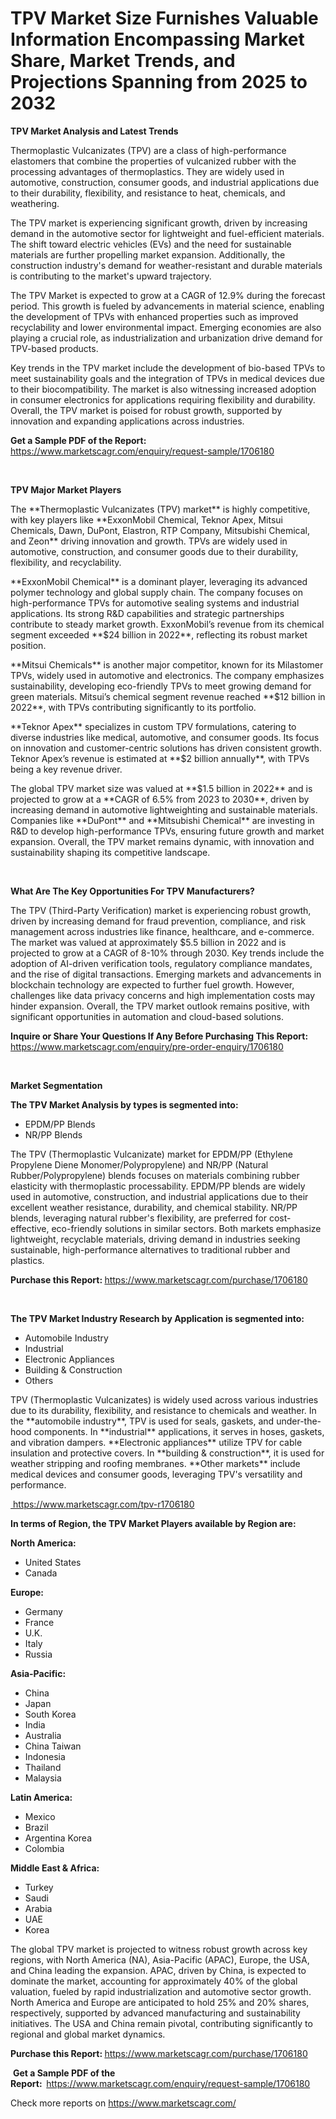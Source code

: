 <p><h1>TPV Market Size Furnishes Valuable Information Encompassing Market Share, Market Trends, and Projections Spanning from 2025 to 2032</h1></p><p><strong>TPV Market Analysis and Latest Trends</strong></p>
<p><p>Thermoplastic Vulcanizates (TPV) are a class of high-performance elastomers that combine the properties of vulcanized rubber with the processing advantages of thermoplastics. They are widely used in automotive, construction, consumer goods, and industrial applications due to their durability, flexibility, and resistance to heat, chemicals, and weathering.</p><p>The TPV market is experiencing significant growth, driven by increasing demand in the automotive sector for lightweight and fuel-efficient materials. The shift toward electric vehicles (EVs) and the need for sustainable materials are further propelling market expansion. Additionally, the construction industry's demand for weather-resistant and durable materials is contributing to the market's upward trajectory.</p><p>The TPV Market is expected to grow at a CAGR of 12.9% during the forecast period. This growth is fueled by advancements in material science, enabling the development of TPVs with enhanced properties such as improved recyclability and lower environmental impact. Emerging economies are also playing a crucial role, as industrialization and urbanization drive demand for TPV-based products.</p><p>Key trends in the TPV market include the development of bio-based TPVs to meet sustainability goals and the integration of TPVs in medical devices due to their biocompatibility. The market is also witnessing increased adoption in consumer electronics for applications requiring flexibility and durability. Overall, the TPV market is poised for robust growth, supported by innovation and expanding applications across industries.</p></p>
<p><strong>Get a Sample PDF of the Report:&nbsp;</strong> <a href="https://www.marketscagr.com/enquiry/request-sample/1706180?utm_campaign=1995&utm_medium=2&utm_source=Github&utm_content=ia&utm_term=30012025&utm_id=tpv">https://www.marketscagr.com/enquiry/request-sample/1706180</a></p>
<p>&nbsp;</p>
<p><strong>TPV Major Market Players</strong></p>
<p><p>The **Thermoplastic Vulcanizates (TPV) market** is highly competitive, with key players like **ExxonMobil Chemical, Teknor Apex, Mitsui Chemicals, Dawn, DuPont, Elastron, RTP Company, Mitsubishi Chemical, and Zeon** driving innovation and growth. TPVs are widely used in automotive, construction, and consumer goods due to their durability, flexibility, and recyclability.</p><p>**ExxonMobil Chemical** is a dominant player, leveraging its advanced polymer technology and global supply chain. The company focuses on high-performance TPVs for automotive sealing systems and industrial applications. Its strong R&D capabilities and strategic partnerships contribute to steady market growth. ExxonMobil’s revenue from its chemical segment exceeded **$24 billion in 2022**, reflecting its robust market position.</p><p>**Mitsui Chemicals** is another major competitor, known for its Milastomer TPVs, widely used in automotive and electronics. The company emphasizes sustainability, developing eco-friendly TPVs to meet growing demand for green materials. Mitsui’s chemical segment revenue reached **$12 billion in 2022**, with TPVs contributing significantly to its portfolio.</p><p>**Teknor Apex** specializes in custom TPV formulations, catering to diverse industries like medical, automotive, and consumer goods. Its focus on innovation and customer-centric solutions has driven consistent growth. Teknor Apex’s revenue is estimated at **$2 billion annually**, with TPVs being a key revenue driver.</p><p>The global TPV market size was valued at **$1.5 billion in 2022** and is projected to grow at a **CAGR of 6.5% from 2023 to 2030**, driven by increasing demand in automotive lightweighting and sustainable materials. Companies like **DuPont** and **Mitsubishi Chemical** are investing in R&D to develop high-performance TPVs, ensuring future growth and market expansion. Overall, the TPV market remains dynamic, with innovation and sustainability shaping its competitive landscape.</p></p>
<p>&nbsp;</p>
<p><strong>What Are The Key Opportunities For TPV Manufacturers?</strong></p>
<p><p>The TPV (Third-Party Verification) market is experiencing robust growth, driven by increasing demand for fraud prevention, compliance, and risk management across industries like finance, healthcare, and e-commerce. The market was valued at approximately $5.5 billion in 2022 and is projected to grow at a CAGR of 8-10% through 2030. Key trends include the adoption of AI-driven verification tools, regulatory compliance mandates, and the rise of digital transactions. Emerging markets and advancements in blockchain technology are expected to further fuel growth. However, challenges like data privacy concerns and high implementation costs may hinder expansion. Overall, the TPV market outlook remains positive, with significant opportunities in automation and cloud-based solutions.</p></p>
<p><strong>Inquire or Share Your Questions If Any Before Purchasing This Report:</strong> <a href="https://www.marketscagr.com/enquiry/pre-order-enquiry/1706180?utm_campaign=1995&utm_medium=2&utm_source=Github&utm_content=ia&utm_term=30012025&utm_id=tpv">https://www.marketscagr.com/enquiry/pre-order-enquiry/1706180</a></p>
<p>&nbsp;</p>
<p><strong>Market Segmentation</strong></p>
<p><strong>The TPV Market Analysis by types is segmented into:</strong></p>
<p><ul><li>EPDM/PP Blends</li><li>NR/PP Blends</li></ul></p>
<p><p>The TPV (Thermoplastic Vulcanizate) market for EPDM/PP (Ethylene Propylene Diene Monomer/Polypropylene) and NR/PP (Natural Rubber/Polypropylene) blends focuses on materials combining rubber elasticity with thermoplastic processability. EPDM/PP blends are widely used in automotive, construction, and industrial applications due to their excellent weather resistance, durability, and chemical stability. NR/PP blends, leveraging natural rubber's flexibility, are preferred for cost-effective, eco-friendly solutions in similar sectors. Both markets emphasize lightweight, recyclable materials, driving demand in industries seeking sustainable, high-performance alternatives to traditional rubber and plastics.</p></p>
<p><strong>Purchase this Report:&nbsp;</strong><a href="https://www.marketscagr.com/purchase/1706180?utm_campaign=1995&utm_medium=2&utm_source=Github&utm_content=ia&utm_term=30012025&utm_id=tpv">https://www.marketscagr.com/purchase/1706180</a></p>
<p>&nbsp;</p>
<p><strong>The TPV Market Industry Research by Application is segmented into:</strong></p>
<p><ul><li>Automobile Industry</li><li>Industrial</li><li>Electronic Appliances</li><li>Building & Construction</li><li>Others</li></ul></p>
<p><p>TPV (Thermoplastic Vulcanizates) is widely used across various industries due to its durability, flexibility, and resistance to chemicals and weather. In the **automobile industry**, TPV is used for seals, gaskets, and under-the-hood components. In **industrial** applications, it serves in hoses, gaskets, and vibration dampers. **Electronic appliances** utilize TPV for cable insulation and protective covers. In **building & construction**, it is used for weather stripping and roofing membranes. **Other markets** include medical devices and consumer goods, leveraging TPV's versatility and performance.</p></p>
<p><a href="https://www.marketscagr.com/tpv-r1706180?utm_campaign=1995&utm_medium=2&utm_source=Github&utm_content=ia&utm_term=30012025&utm_id=tpv">&nbsp;https://www.marketscagr.com/tpv-r1706180</a></p>
<p><strong>In terms of Region, the TPV Market Players available by Region are:</strong></p>
<p>
    <p> <strong> North America: </strong>
        <ul>
            <li>United States</li>
            <li>Canada</li>
        </ul>
        </p> 
    <p> <strong> Europe: </strong>
        <ul>
            <li>Germany</li>
            <li>France</li>
            <li>U.K.</li>
            <li>Italy</li>
            <li>Russia</li>
        </ul>
        </p> 
    <p> <strong> Asia-Pacific: </strong>
        <ul>
            <li>China</li>
            <li>Japan</li>
            <li>South Korea</li>
            <li>India</li>
            <li>Australia</li>
            <li>China Taiwan</li>
            <li>Indonesia</li>
            <li>Thailand</li>
            <li>Malaysia</li>
        </ul>
        </p> 
    <p> <strong> Latin America: </strong>
        <ul>
            <li>Mexico</li>
            <li>Brazil</li>
            <li>Argentina Korea</li>
            <li>Colombia</li>
        </ul>
        </p> 
    <p> <strong> Middle East & Africa: </strong>
        <ul>
            <li>Turkey</li>
            <li>Saudi</li>
            <li>Arabia</li>
            <li>UAE</li>
            <li>Korea</li>
        </ul>
    </p>
    </p>
<p><p>The global TPV market is projected to witness robust growth across key regions, with North America (NA), Asia-Pacific (APAC), Europe, the USA, and China leading the expansion. APAC, driven by China, is expected to dominate the market, accounting for approximately 40% of the global valuation, fueled by rapid industrialization and automotive sector growth. North America and Europe are anticipated to hold 25% and 20% shares, respectively, supported by advanced manufacturing and sustainability initiatives. The USA and China remain pivotal, contributing significantly to regional and global market dynamics.</p></p>
<p><strong>Purchase this Report: </strong><a href="https://www.marketscagr.com/purchase/1706180?utm_campaign=1995&utm_medium=2&utm_source=Github&utm_content=ia&utm_term=30012025&utm_id=tpv">https://www.marketscagr.com/purchase/1706180</a></p>
<p>&nbsp;<strong>Get a Sample PDF of the Report:&nbsp;&nbsp;</strong><a href="https://www.marketscagr.com/enquiry/request-sample/1706180?utm_campaign=1995&utm_medium=2&utm_source=Github&utm_content=ia&utm_term=30012025&utm_id=tpv">https://www.marketscagr.com/enquiry/request-sample/1706180</a></p>
<p><strong></strong></p>
<p>Check more reports on <a href="https://www.marketscagr.com/?utm_campaign=1995&utm_medium=2&utm_source=Github&utm_content=ia&utm_term=30012025&utm_id=tpv">https://www.marketscagr.com/</a></p>